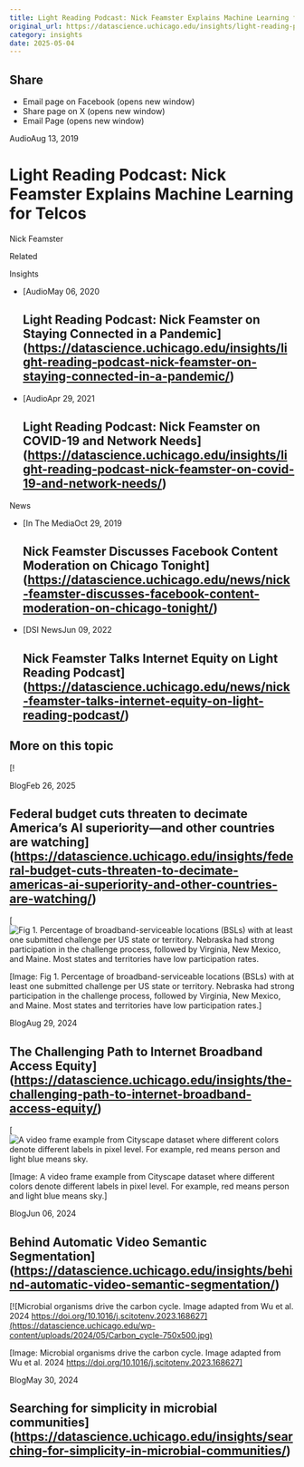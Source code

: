 ```yaml
---
title: Light Reading Podcast: Nick Feamster Explains Machine Learning for Telcos – DSI
original_url: https://datascience.uchicago.edu/insights/light-reading-podcast-nick-feamster-explains-machine-learning-for-telcos
category: insights
date: 2025-05-04
---
```


## Share

* Email page on Facebook (opens new window)
* Share page on X (opens new window)
* Email Page (opens new window)

<!-- Table-like structure detected -->

AudioAug 13, 2019

# Light Reading Podcast: Nick Feamster Explains Machine Learning for Telcos

Nick Feamster

Related

Insights

* [AudioMay 06, 2020

  ## Light Reading Podcast: Nick Feamster on Staying Connected in a Pandemic](https://datascience.uchicago.edu/insights/light-reading-podcast-nick-feamster-on-staying-connected-in-a-pandemic/)
* [AudioApr 29, 2021

  ## Light Reading Podcast: Nick Feamster on COVID-19 and Network Needs](https://datascience.uchicago.edu/insights/light-reading-podcast-nick-feamster-on-covid-19-and-network-needs/)

News

* [In The MediaOct 29, 2019

  ## Nick Feamster Discusses Facebook Content Moderation on Chicago Tonight](https://datascience.uchicago.edu/news/nick-feamster-discusses-facebook-content-moderation-on-chicago-tonight/)
* [DSI NewsJun 09, 2022

  ## Nick Feamster Talks Internet Equity on Light Reading Podcast](https://datascience.uchicago.edu/news/nick-feamster-talks-internet-equity-on-light-reading-podcast/)

## More on this topic

[!

BlogFeb 26, 2025

## Federal budget cuts threaten to decimate America’s AI superiority—and other countries are watching](https://datascience.uchicago.edu/insights/federal-budget-cuts-threaten-to-decimate-americas-ai-superiority-and-other-countries-are-watching/)
[![Fig 1. Percentage of broadband-serviceable locations (BSLs) with at least one submitted challenge per US state or territory. Nebraska had strong participation in the challenge process, followed by Virginia, New Mexico, and Maine. Most states and territories have low participation rates.](https://datascience.uchicago.edu/wp-content/uploads/2024/08/Fig1-750x500.png)

[Image: Fig 1. Percentage of broadband-serviceable locations (BSLs) with at least one submitted challenge per US state or territory. Nebraska had strong participation in the challenge process, followed by Virginia, New Mexico, and Maine. Most states and territories have low participation rates.]

BlogAug 29, 2024

## The Challenging Path to Internet Broadband Access Equity](https://datascience.uchicago.edu/insights/the-challenging-path-to-internet-broadband-access-equity/)
[![A video frame example from Cityscape dataset where different colors denote different labels in pixel level. For example, red means person and light blue means sky.](https://datascience.uchicago.edu/wp-content/uploads/2024/05/cityscape-750x500.png)

[Image: A video frame example from Cityscape dataset where different colors denote different labels in pixel level. For example, red means person and light blue means sky.]

BlogJun 06, 2024

## Behind Automatic Video Semantic Segmentation](https://datascience.uchicago.edu/insights/behind-automatic-video-semantic-segmentation/)
[![Microbial organisms drive the carbon cycle. Image adapted from Wu et al. 2024 https://doi.org/10.1016/j.scitotenv.2023.168627](https://datascience.uchicago.edu/wp-content/uploads/2024/05/Carbon_cycle-750x500.jpg)

[Image: Microbial organisms drive the carbon cycle. Image adapted from Wu et al. 2024 https://doi.org/10.1016/j.scitotenv.2023.168627]

BlogMay 30, 2024

## Searching for simplicity in microbial communities](https://datascience.uchicago.edu/insights/searching-for-simplicity-in-microbial-communities/)
